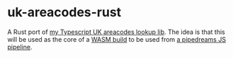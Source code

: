 # uk-areacodes-rust
A Rust port of [my Typescript UK areacodes lookup lib](https://github.com/eharrow/uk-areacodes).  The idea is that this will be used as the core of a [WASM build](https://github.com/eharrow/uk-areacodes-wasm) to be used from [a pipedreams JS pipeline](https://github.com/eharrow/pipedream-worflows).
